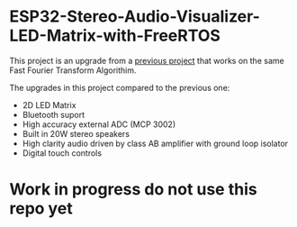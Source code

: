 # ESP32-Stereo-Audio-Visualizer-LED-Matrix-with-FreeRTOS
This project is an upgrade from a [previous project](https://www.hackster.io/chef_jeff69/esp32-stereo-audio-spectrum-visualizer-with-amplifier-47bbff) that works on the same Fast Fourier Transform Algorithim. 

The upgrades in this project compared to the previous one:
- 2D LED Matrix
- Bluetooth suport
- High accuracy external ADC (MCP 3002)
- Built in 20W stereo speakers 
- High clarity audio driven by class AB amplifier with ground loop isolator
- Digital touch controls

# Work in progress do not use this repo yet
